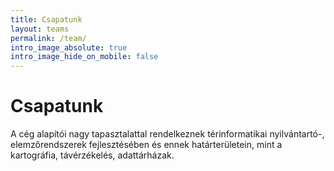 ```yaml
---
title: Csapatunk
layout: teams
permalink: /team/
intro_image_absolute: true
intro_image_hide_on_mobile: false
---
```


# Csapatunk

 A cég alapítói nagy tapasztalattal rendelkeznek térinformatikai nyilvántartó-, elemzőrendszerek fejlesztésében és ennek határterületein, mint a kartográfia, távérzékelés, adattárházak.

